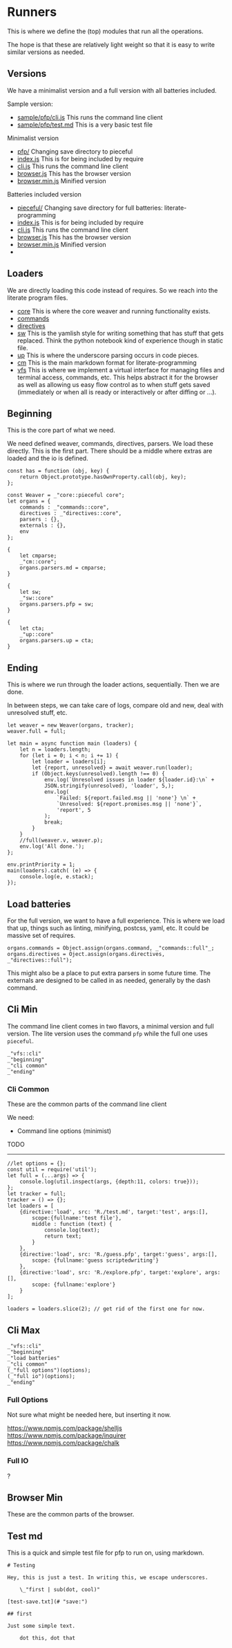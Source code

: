 # Runners

This is where we define the (top) modules that run all the operations. 

The hope is that these are relatively light weight so that it is easy to write
similar versions as needed. 

## Versions

We have a minimalist version and a full version with all batteries included. 

Sample version:
* [sample/pfp/cli.js](#cli-min "save:") This runs the command line client
* [sample/pfp/test.md](#test-md "save:") This is a very basic test file


Minimalist version 

* [pfp/](# "cd:save")  Changing save directory to pieceful
* [index.js](#min-index "ave:") This is for being included by require
* [cli.js](#cli-min "save:") This runs the command line client
* [browser.js](#min-browser "ave:") This has the browser version
* [browser.min.js](#min-browser "ave:|minify") Minified version

Batteries included version


* [pieceful/](# "cd:save")  Changing save directory for full
  batteries: literate-programming
* [index.js](#max-index "ave:") This is for being included by require
* [cli.js](#max-cli "ave:") This runs the command line client
* [browser.js](#max-browser "ave:") This has the browser version
* [browser.min.js](#max-browser "ave:|minify") Minified version
* [](# "cd:save")


## Loaders

We are directly loading this code instead of requires. So we reach into the
literate program files.

* [core](core.md "load:") This is where the core weaver and running
  functionality exists. 
* [commands](commands.md "load:")
* [directives](directives.md "load:") 
* [sw](scriptedwriting.md "load:") This is the yamlish style for writing
  something that has stuff that gets replaced. Think the python notebook kind
  of experience though in static file. 
* [up](underpipes.md "load:") This is where the underscore parsing occurs
  in code pieces. 
* [cm](commonmark.md "load:") This is the main markdown format for
  literate-programming
* [vfs](virtual-file-system.md "load:") This is where we implement a virtual
  interface for managing files and terminal access, commands, etc. This helps
  abstract it for the browser as well as allowing us easy flow control as to
  when stuff gets saved (immediately or when all is ready or interactively or
  after diffing or ...).


## Beginning

This is the core part of what we need. 

We need defined weaver, commands, directives, parsers. We load these directly.
This is the first part. There
should be a middle where extras are loaded and the io is defined. 

    const has = function (obj, key) {
        return Object.prototype.hasOwnProperty.call(obj, key);
    };

    const Weaver = _"core::pieceful core";
    let organs = {
        commands : _"commands::core",
        directives : _"directives::core",
        parsers : {},
        externals : {},
        env
    };

    { 
        let cmparse;
        _"cm::core";
        organs.parsers.md = cmparse;
    }

    {
        let sw;
        _"sw::core"
        organs.parsers.pfp = sw;
    }

    {
        let cta;
        _"up::core"
        organs.parsers.up = cta;
    }

    
## Ending

This is where we run through the loader actions, sequentially. Then we are
done. 

In between steps, we can take care of logs, compare old and new, deal with
unresolved stuff, etc. 

    let weaver = new Weaver(organs, tracker);
    weaver.full = full;

    let main = async function main (loaders) {
        let n = loaders.length;
        for (let i = 0; i < n; i += 1) {
            let loader = loaders[i];
            let {report, unresolved} = await weaver.run(loader);
            if (Object.keys(unresolved).length !== 0) {
                env.log(`Unresolved issues in loader ${loader.id}:\n` + 
                JSON.stringify(unresolved), 'loader', 5,);
                env.log(
                    `Failed: ${report.failed.msg || 'none'} \n` +
                    `Unresolved: ${report.promises.msg || 'none'}`, 
                    'report', 5
                );
                break; 
            }
        }
        //full(weaver.v, weaver.p);
        env.log('All done.');
    };
               
    env.printPriority = 1;
    main(loaders).catch( (e) => {
        console.log(e, e.stack);
    });


## Load batteries

For the full version, we want to have a full experience. This is where we
load that up, things such as linting, minifying, postcss, yaml, etc. It could be
massive set of requires. 


    organs.commands = Object.assign(organs.command, _"commands::full"_;
    organs.directives = Oject.assign(organs.directives, _"directives::full");

This might also be a place to put extra parsers in some future time. The
externals are designed to be called in as needed, generally by the dash
command. 
 

 

## Cli Min

The command line client comes in two flavors, a minimal version and full
version. The lite version uses the command `pfp` while the full one uses
`pieceful`.  


    _"vfs::cli"
    _"beginning"
    _"cli common"
    _"ending"


### Cli Common

These are the common parts of the command line client

We need: 

* Command line options (minimist)

TODO

---

    //let options = {};
    const util = require('util');
    let full = (...args) => {
        console.log(util.inspect(args, {depth:11, colors: true}));
    };
    let tracker = full;
    tracker = () => {};
    let loaders = [
        {directive:'load', src: 'R./test.md', target:'test', args:[],
            scope:{fullname:'test file'},
            middle : function (text) {
                console.log(text);
                return text;
            }
        }, 
        {directive:'load', src: 'R./guess.pfp', target:'guess', args:[], 
            scope: {fullname:'guess scriptedwriting'}
        },
        {directive:'load', src: 'R./explore.pfp', target:'explore', args:[], 
            scope: {fullname:'explore'}
        }
    ];

    loaders = loaders.slice(2); // get rid of the first one for now. 

## Cli Max

    _"vfs::cli"
    _"beginning"
    _"load batteries"
    _"cli common"
    (_"full options")(options);
    (_"full io")(options);
    _"ending"


### Full Options

Not sure what might be needed here, but inserting it now. 


https://www.npmjs.com/package/shelljs
https://www.npmjs.com/package/inquirer
https://www.npmjs.com/package/chalk

### Full IO

?

## Browser Min

These are the common parts of the browser. 



## Test md

This is a quick and simple test file for pfp to run on, using markdown. 

    # Testing

    Hey, this is just a test. In writing this, we escape underscores.

        \_"first | sub(dot, cool)"

    [test-save.txt](# "save:")

    ## first

    Just some simple text. 

        dot this, dot that

        

